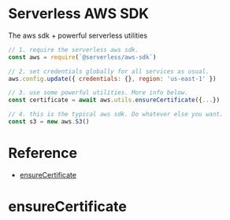 # Serverless AWS SDK
The aws sdk + powerful serverless utilities

```js
// 1. require the serverless aws sdk.
const aws = require(`@serverless/aws-sdk`)

// 2. set credentials globally for all services as usual.
aws.config.update({ credentials: {}, region: 'us-east-1' })

// 3. use some powerful utilities. More info below.
const certificate = await aws.utils.ensureCertificate({...})

// 4. this is the typical aws sdk. Do whatever else you want.
const s3 = new aws.S3()

```

# Reference

- [ensureCertificate](#ensurecertificate)

# ensureCertificate
